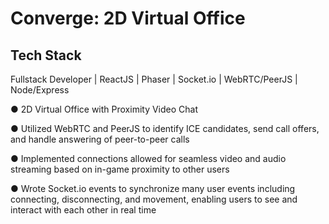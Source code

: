 # Converge: 2D Virtual Office

## Tech Stack
Fullstack Developer | ReactJS | Phaser | Socket.io | WebRTC/PeerJS | Node/Express

● 2D Virtual Office with Proximity Video Chat

● Utilized WebRTC and PeerJS to identify ICE candidates, send call offers, and handle answering of peer-to-peer
calls

● Implemented connections allowed for seamless video and audio streaming based on in-game proximity to other
users

● Wrote Socket.io events to synchronize many user events including connecting, disconnecting, and movement,
enabling users to see and interact with each other in real time
